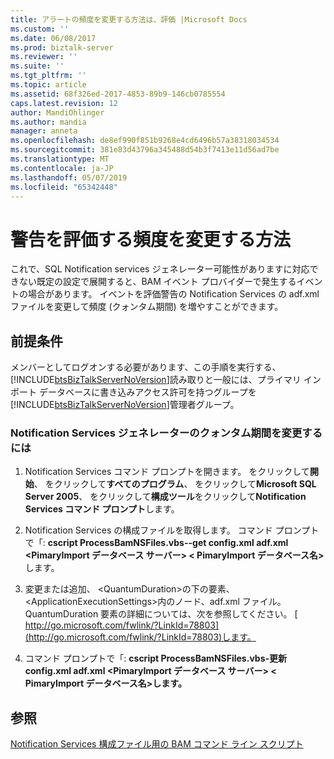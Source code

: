 ```yaml
---
title: アラートの頻度を変更する方法は、評価 |Microsoft Docs
ms.custom: ''
ms.date: 06/08/2017
ms.prod: biztalk-server
ms.reviewer: ''
ms.suite: ''
ms.tgt_pltfrm: ''
ms.topic: article
ms.assetid: 68f326ed-2017-4853-89b9-146cb0785554
caps.latest.revision: 12
author: MandiOhlinger
ms.author: mandia
manager: anneta
ms.openlocfilehash: de8ef990f851b9268e4cd6496b57a38318034534
ms.sourcegitcommit: 381e83d43796a345488d54b3f7413e11d56ad7be
ms.translationtype: MT
ms.contentlocale: ja-JP
ms.lasthandoff: 05/07/2019
ms.locfileid: "65342448"
---
```

# <a name="how-to-change-the-frequency-with-which-alerts-are-evaluated"></a>警告を評価する頻度を変更する方法
これで、SQL Notification services ジェネレーター可能性がありますに対応できない既定の設定で展開すると、BAM イベント プロバイダーで発生するイベントの場合があります。 イベントを評価警告の Notification Services の adf.xml ファイルを変更して頻度 (クォンタム期間) を増やすことができます。  
  
## <a name="prerequisites"></a>前提条件  
 メンバーとしてログオンする必要があります、この手順を実行する、[!INCLUDE[btsBizTalkServerNoVersion](../includes/btsbiztalkservernoversion-md.md)]読み取りと一般には、プライマリ インポート データベースに書き込みアクセス許可を持つグループを[!INCLUDE[btsBizTalkServerNoVersion](../includes/btsbiztalkservernoversion-md.md)]管理者グループ。  
  
### <a name="to-modify-the-notification-services-generator-quantum-duration"></a>Notification Services ジェネレーターのクォンタム期間を変更するには  
  
1.  Notification Services コマンド プロンプトを開きます。 をクリックして**開始**、 をクリックして**すべてのプログラム**、 をクリックして**Microsoft SQL Server 2005**、 をクリックして**構成ツール**をクリックして**Notification Services コマンド プロンプト**します。  
  
2.  Notification Services の構成ファイルを取得します。 コマンド プロンプトで「: **cscript ProcessBamNSFiles.vbs--get config.xml adf.xml \<PimaryImport データベース サーバー\> \< PimaryImport データベース名\>** します。  
  
3.  変更または追加、 \<QuantumDuration\>の下の要素、 \<ApplicationExecutionSettings\>内のノード、adf.xml ファイル。 QuantumDuration 要素の詳細については、次を参照してください。 [ http://go.microsoft.com/fwlink/?LinkId=78803](http://go.microsoft.com/fwlink/?LinkId=78803)します。  
  
4.  コマンド プロンプトで「: **cscript ProcessBamNSFiles.vbs-更新 config.xml adf.xml \<PimaryImport データベース サーバー\> \< PimaryImport データベース名\>します。**  
  
## <a name="see-also"></a>参照  
 [Notification Services 構成ファイル用の BAM コマンド ライン スクリプト](../core/bam-command-line-script-for-notification-services-configuration-files.md)